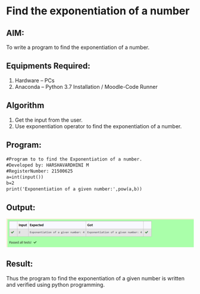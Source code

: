 # Find the exponentiation of a number

## AIM:
To write a program to find the exponentiation of a number.

## Equipments Required:
1. Hardware – PCs
2. Anaconda – Python 3.7 Installation / Moodle-Code Runner

## Algorithm
1. Get the input from the user.
2. Use exponentiation operator to find the exponentiation of a number.

## Program:
```
#Program to to find the Exponentiation of a number.
#Developed by: HARSHAVARDHINI M
#RegisterNumber: 21500625
a=int(input())
b=2
print('Exponentiation of a given number:',pow(a,b))
```

## Output:
![exponentiation of a number](harsha.png)


## Result:
Thus the program to find the exponentiation of a given number is written and verified using python programming.
